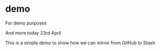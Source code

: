 # demo
For demo purposes

And more today 23rd April

This is a simple demo to show how we can mirror from GitHub to Stash

